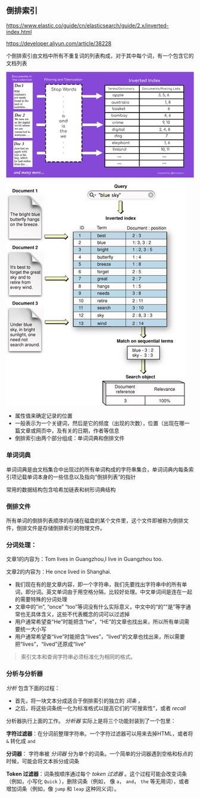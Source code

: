 ## 倒排索引

https://www.elastic.co/guide/cn/elasticsearch/guide/2.x/inverted-index.html

https://developer.aliyun.com/article/38228

个倒排索引由文档中所有不重复词的列表构成，对于其中每个词，有一个包含它的文档列表

![](./pic/倒排索引.png)

![倒排索引1](./pic/倒排索引1.jpg)

- 属性值来确定记录的位置
- 一般表示为一个关键词，然后是它的频度（出现的次数），位置（出现在哪一篇文章或网页中，及有关的日期，作者等信息
- 倒排索引由两个部分组成：单词词典和倒排文件

### 单词词典

单词词典是由文档集合中出现过的所有单词构成的字符串集合，单词词典内每条索引项记载单词本身的一些信息以及指向“倒排列表”的指针

常用的数据结构包含哈希加链表和树形词典结构

### 倒排文件

所有单词的倒排列表顺序的存储在磁盘的某个文件里，这个文件即被称为倒排文件，倒排文件是存储倒排索引的物理文件。

### 分词处理：

文章1的内容为：Tom lives in Guangzhou,I live in Guangzhou too. 　　

文章2的内容为：He once lived in Shanghai.

- 我们现在有的是文章内容，即一个字符串，我们先要找出字符串中的所有单词，即分词。英文单词由于用空格分隔，比较好处理。中文单词间是连在一起的需要特殊的分词处理
- 文章中的”in”, “once” “too”等词没有什么实际意义，中文中的“的”“是”等字通常也无具体含义，这些不代表概念的词可以过滤掉 
- 用户通常希望查“He”时能把含“he”，“HE”的文章也找出来，所以所有单词需要统一大小写
- 用户通常希望查“live”时能把含“lives”，“lived”的文章也找出来，所以需要把“lives”，“lived”还原成“live” 　

> 索引文本和查询字符串必须标准化为相同的格式。

### 分析与分析器

*分析* 包含下面的过程：

- 首先，将一块文本分成适合于倒排索引的独立的 *词条* ，
- 之后，将这些词条统一化为标准格式以提高它们的“可搜索性”，或者 *recall*

分析器执行上面的工作。 *分析器* 实际上是将三个功能封装到了一个包里：

**字符过滤器**：在分词前整理字符串。一个字符过滤器可以用来去掉HTML，或者将 `&` 转化成 `and`

**分词器**： 字符串被 *分词器* 分为单个的词条。一个简单的分词器遇到空格和标点的时候，可能会将文本拆分成词条

**Token 过滤器**：词条按顺序通过每个 *token 过滤器* 。这个过程可能会改变词条（例如，小写化 `Quick` ），删除词条（例如， 像 `a`， `and`， `the` 等无用词），或者增加词条（例如，像 `jump` 和 `leap` 这种同义词）。